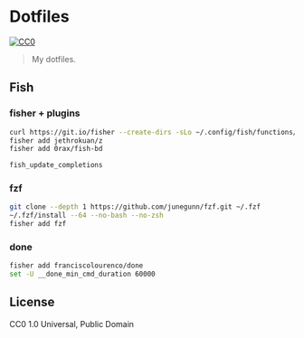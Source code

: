 Dotfiles
========

[![CC0](http://img.shields.io/badge/license-CC0-blue.svg?style=flat)](LICENSE)

> My dotfiles.

Fish
----

### fisher + plugins

```sh
curl https://git.io/fisher --create-dirs -sLo ~/.config/fish/functions/fisher.fish
fisher add jethrokuan/z
fisher add 0rax/fish-bd

fish_update_completions
```

### fzf

```sh
git clone --depth 1 https://github.com/junegunn/fzf.git ~/.fzf
~/.fzf/install --64 --no-bash --no-zsh
fisher add fzf
```

### done

```sh
fisher add franciscolourenco/done
set -U __done_min_cmd_duration 60000
```

License
-------

CC0 1.0 Universal, Public Domain
